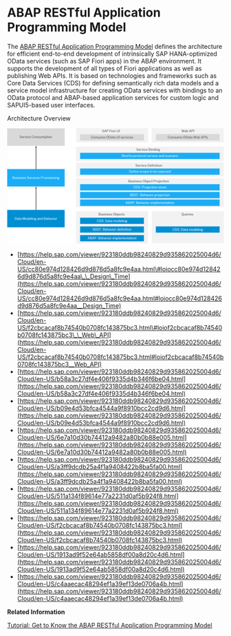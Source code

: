 <!-- loio33a301e3fff5404e89f090910f7bd978 -->

# ABAP RESTful Application Programming Model



The [ABAP RESTful Application Programming Model](https://help.sap.com/viewer/923180ddb98240829d935862025004d6/Cloud/en-US/289477a81eec4d4e84c0302fb6835035.html) defines the architecture for efficient end-to-end development of intrinsically SAP HANA-optimized OData services \(such as SAP Fiori apps\) in the ABAP environment. It supports the development of all types of Fiori applications as well as publishing Web APIs. It is based on technologies and frameworks such as Core Data Services \(CDS\) for defining semantically rich data models and a service model infrastructure for creating OData services with bindings to an OData protocol and ABAP-based application services for custom logic and SAPUI5-based user interfaces.

  
  
<a name="loio33a301e3fff5404e89f090910f7bd978__fig_eyx_wqv_vgb"/>Architecture Overview

 

![](images/Image_Map_ABAP_Restful_Programming_Model_f2f7bc5.png)

-   [https://help.sap.com/viewer/923180ddb98240829d935862025004d6/Cloud/en-US/cc80e974d128426d9d876d5a8fc9e4aa.html\#loiocc80e974d128426d9d876d5a8fc9e4aa\_\_Design\_Time](https://help.sap.com/viewer/923180ddb98240829d935862025004d6/Cloud/en-US/cc80e974d128426d9d876d5a8fc9e4aa.html#loiocc80e974d128426d9d876d5a8fc9e4aa__Design_Time)
-   [https://help.sap.com/viewer/923180ddb98240829d935862025004d6/Cloud/en-US/f2cbcacaf8b74540b0708fc143875bc3.html\#loiof2cbcacaf8b74540b0708fc143875bc3\_\_Web\_API](https://help.sap.com/viewer/923180ddb98240829d935862025004d6/Cloud/en-US/f2cbcacaf8b74540b0708fc143875bc3.html#loiof2cbcacaf8b74540b0708fc143875bc3__Web_API)
-   [https://help.sap.com/viewer/923180ddb98240829d935862025004d6/Cloud/en-US/b58a3c27df4e406f9335d4b346f6be04.html](https://help.sap.com/viewer/923180ddb98240829d935862025004d6/Cloud/en-US/b58a3c27df4e406f9335d4b346f6be04.html)
-   [https://help.sap.com/viewer/923180ddb98240829d935862025004d6/Cloud/en-US/b09e4d53bfca4544a9f8910bcc2cd9d6.html](https://help.sap.com/viewer/923180ddb98240829d935862025004d6/Cloud/en-US/b09e4d53bfca4544a9f8910bcc2cd9d6.html)
-   [https://help.sap.com/viewer/923180ddb98240829d935862025004d6/Cloud/en-US/6e7a10d30b74412a9482a80b0b88e005.html](https://help.sap.com/viewer/923180ddb98240829d935862025004d6/Cloud/en-US/6e7a10d30b74412a9482a80b0b88e005.html)
-   [https://help.sap.com/viewer/923180ddb98240829d935862025004d6/Cloud/en-US/a3ff9dcdb25a4f1a9408422b8ba5fa00.html](https://help.sap.com/viewer/923180ddb98240829d935862025004d6/Cloud/en-US/a3ff9dcdb25a4f1a9408422b8ba5fa00.html)
-   [https://help.sap.com/viewer/923180ddb98240829d935862025004d6/Cloud/en-US/511a134f89614e77a2231d0af5b924f8.html](https://help.sap.com/viewer/923180ddb98240829d935862025004d6/Cloud/en-US/511a134f89614e77a2231d0af5b924f8.html)
-   [https://help.sap.com/viewer/923180ddb98240829d935862025004d6/Cloud/en-US/f2cbcacaf8b74540b0708fc143875bc3.html](https://help.sap.com/viewer/923180ddb98240829d935862025004d6/Cloud/en-US/f2cbcacaf8b74540b0708fc143875bc3.html)
-   [https://help.sap.com/viewer/923180ddb98240829d935862025004d6/Cloud/en-US/1913ad9f52e64ab5858df00a8d20c4d6.html](https://help.sap.com/viewer/923180ddb98240829d935862025004d6/Cloud/en-US/1913ad9f52e64ab5858df00a8d20c4d6.html)
-   [https://help.sap.com/viewer/923180ddb98240829d935862025004d6/Cloud/en-US/c4aaecac48294ef1a39ef13de0706a4b.html](https://help.sap.com/viewer/923180ddb98240829d935862025004d6/Cloud/en-US/c4aaecac48294ef1a39ef13de0706a4b.html)

**Related Information**  


[Tutorial: Get to Know the ABAP RESTful Application Programming Model](https://developers.sap.com/tutorials/abap-environment-restful-programming-model.html)

